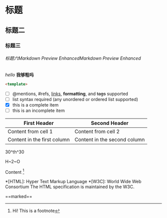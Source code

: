 # 标题
## 标题二
### 标题三
###### 标题六Markdown Preview EnhancedMarkdown Preview Enhanced
*hello*
**我够粗吗**
```html {.line-numbers} {highlight=10}
<template>
```

- [ ] @mentions, #refs, [links](), **formatting**, and <del>tags</del> supported
- [ ] list syntax required (any unordered or ordered list supported)
- [x] this is a complete item
- [ ] this is an incomplete item

First Header | Second Header
------------ | -------------
Content from cell 1 | Content from cell 2
Content in the first column | Content in the second column

30^th^30

H~2~O

Content [^1]
[^1]: Hi! This is a footnote

*[HTML]: Hyper Text Markup Language
*[W3C]:  World Wide Web Consortium
The HTML specification
is maintained by the W3C.

==marked==